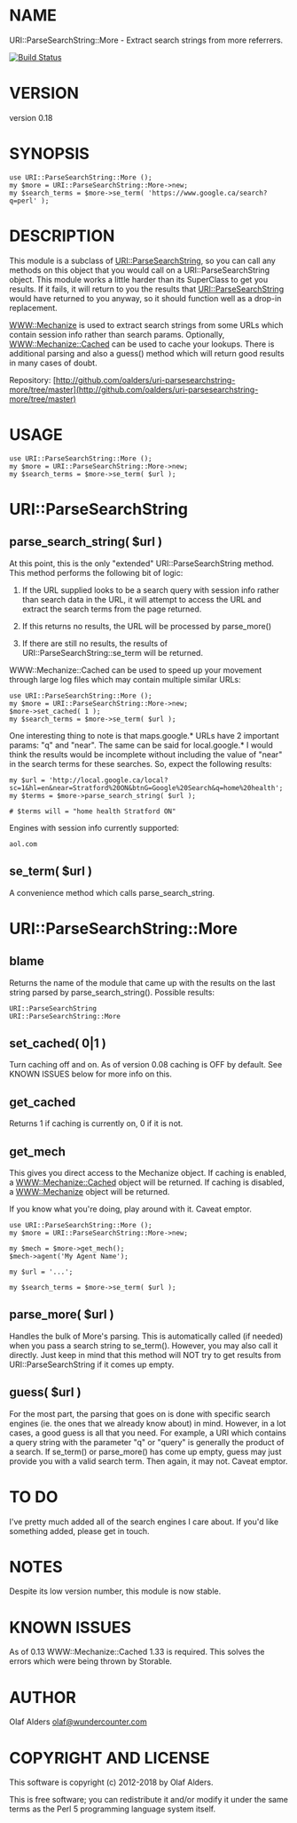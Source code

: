 # NAME

URI::ParseSearchString::More - Extract search strings from more referrers.

[![Build Status](https://travis-ci.org/oalders/uri-parsesearchstring-more.png?branch=master)](https://travis-ci.org/oalders/uri-parsesearchstring-more)

# VERSION

version 0.18

# SYNOPSIS

    use URI::ParseSearchString::More ();
    my $more = URI::ParseSearchString::More->new;
    my $search_terms = $more->se_term( 'https://www.google.ca/search?q=perl' );

# DESCRIPTION

This module is a subclass of [URI::ParseSearchString](https://metacpan.org/pod/URI::ParseSearchString), so you can call any
methods on this object that you would call on a URI::ParseSearchString object.
This module works a little harder than its SuperClass to get you results. If
it fails, it will return to you the results that [URI::ParseSearchString](https://metacpan.org/pod/URI::ParseSearchString)
would have returned to you anyway, so it should function well as a drop-in
replacement.

[WWW::Mechanize](https://metacpan.org/pod/WWW::Mechanize) is used to extract search strings from some URLs
which contain session info rather than search params.  Optionally,
[WWW::Mechanize::Cached](https://metacpan.org/pod/WWW::Mechanize::Cached) can be used to cache your lookups. There is additional
parsing and also a guess() method which will return good results in many cases
of doubt.

Repository: [http://github.com/oalders/uri-parsesearchstring-more/tree/master](http://github.com/oalders/uri-parsesearchstring-more/tree/master)

# USAGE

    use URI::ParseSearchString::More ();
    my $more = URI::ParseSearchString::More->new;
    my $search_terms = $more->se_term( $url );

# URI::ParseSearchString

## parse\_search\_string( $url )

At this point, this is the only "extended" URI::ParseSearchString method.
This method performs the following bit of logic:

1) If the URL supplied looks to be a search query with session info rather
than search data in the URL, it will attempt to access the URL and extract the
search terms from the page returned.

2) If this returns no results, the URL will be processed by parse\_more()

3) If there are still no results, the results of URI::ParseSearchString::se\_term
will be returned.

WWW::Mechanize::Cached can be used to speed up your movement through large log
files which may contain multiple similar URLs:

    use URI::ParseSearchString::More ();
    my $more = URI::ParseSearchString::More->new;
    $more->set_cached( 1 );
    my $search_terms = $more->se_term( $url );

One interesting thing to note is that maps.google.\* URLs have 2 important
params: "q" and "near".   The same can be said for local.google.\*  I would
think the results would be incomplete without including the value of "near" in
the search terms for these searches.  So, expect the following results:

    my $url = 'http://local.google.ca/local?sc=1&hl=en&near=Stratford%20ON&btnG=Google%20Search&q=home%20health';
    my $terms = $more->parse_search_string( $url );

    # $terms will = "home health Stratford ON"

Engines with session info currently supported:

    aol.com

## se\_term( $url )

A convenience method which calls parse\_search\_string.

# URI::ParseSearchString::More

## blame

Returns the name of the module that came up with the results on the last
string parsed by parse\_search\_string().  Possible results:

    URI::ParseSearchString
    URI::ParseSearchString::More

## set\_cached( 0|1 )

Turn caching off and on.  As of version 0.08 caching is OFF by default.  See
KNOWN ISSUES below for more info on this.

## get\_cached

Returns 1 if caching is currently on, 0 if it is not.

## get\_mech

This gives you direct access to the Mechanize object.  If caching is enabled,
a [WWW::Mechanize::Cached](https://metacpan.org/pod/WWW::Mechanize::Cached) object will be returned.  If caching is disabled,
a [WWW::Mechanize](https://metacpan.org/pod/WWW::Mechanize) object will be returned.

If you know what you're doing, play around with it.  Caveat emptor.

    use URI::ParseSearchString::More ();
    my $more = URI::ParseSearchString::More->new;

    my $mech = $more->get_mech();
    $mech->agent('My Agent Name');

    my $url = '...';

    my $search_terms = $more->se_term( $url );

## parse\_more( $url )

Handles the bulk of More's parsing.  This is automatically called (if needed)
when you pass a search string to se\_term().  However, you may also call it
directly.  Just keep in mind that this method will NOT try to get results from
URI::ParseSearchString if it comes up empty.

## guess( $url )

For the most part, the parsing that goes on is done with specific search
engines (ie. the ones that we already know about) in mind.  However, in a lot
cases, a good guess is all that you need.  For example, a URI which contains
a query string with the parameter "q" or "query" is generally the product of
a search.  If se\_term() or parse\_more() has come up empty, guess may just
provide you with a valid search term.  Then again, it may not.  Caveat emptor.

# TO DO

I've pretty much added all of the search engines I care about.  If you'd like
something added, please get in touch.

# NOTES

Despite its low version number, this module is now stable.

# KNOWN ISSUES

As of 0.13 WWW::Mechanize::Cached 1.33 is required.  This solves the errors
which were being thrown by Storable.

# AUTHOR

Olaf Alders <olaf@wundercounter.com>

# COPYRIGHT AND LICENSE

This software is copyright (c) 2012-2018 by Olaf Alders.

This is free software; you can redistribute it and/or modify it under
the same terms as the Perl 5 programming language system itself.

